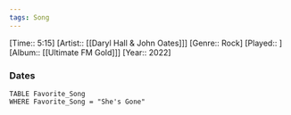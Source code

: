 ```yaml
---
tags: Song  
---
```

[Time:: 5:15]
[Artist:: [[Daryl Hall & John Oates]]]
[Genre:: Rock]
[Played:: ]
[Album:: [[Ultimate FM Gold]]]
[Year:: 2022]
### Dates
````dataview
TABLE Favorite_Song
WHERE Favorite_Song = "She's Gone"
````